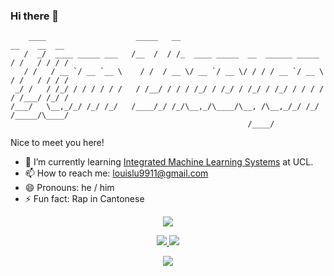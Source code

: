 ### Hi there 👋

```
    ____                    _____   __                                     __    __  __
   /  _/  ____ _____ ___   /__  /  / /_  ____ _____  __  ______ _____     / /   / / / /
   / /   / __ `/ __ `__ \    / /  / __ \/ __ `/ __ \/ / / / __ `/ __ \   / /   / / / /
 _/ /   / /_/ / / / / / /   / /__/ / / / /_/ / /_/ / /_/ / /_/ / / / /  / /___/ /_/ /
/___/   \__,_/_/ /_/ /_/   /____/_/ /_/\__,_/\____/\__, /\__,_/_/ /_/  /_____/\____/
                                                     /____/
```

Nice to meet you here!

- 🌱 I’m currently learning [Integrated Machine Learning Systems](https://www.ucl.ac.uk/prospective-students/graduate/taught-degrees/integrated-machine-learning-systems-msc) at UCL.
- 📫 How to reach me: louislu9911@gmail.com
- 😄 Pronouns: he / him
- ⚡ Fun fact: Rap in Cantonese

<!--
- 👯 I’m looking to collaborate on ...
- 🤔 I’m looking for help with ...
- 💬 Ask me about ...
-->

<p align="center">
  <a href="https://github.com/LouisLU9911">
    <img src="http://github-profile-summary-cards.vercel.app/api/cards/profile-details?username=LouisLU9911&theme=gruvbox" />
  </a>
</p>

<p align="center">
  <a href="https://github.com/LouisLU9911">
    <img src="http://github-profile-summary-cards.vercel.app/api/cards/stats?username=LouisLU9911&theme=gruvbox" />
  </a>

  <a href="https://github.com/LouisLU9911">
    <img src="http://github-profile-summary-cards.vercel.app/api/cards/most-commit-language?username=LouisLU9911&theme=gruvbox&exclude=html" />
  </a>
</p>
<p align="center">
  <a href="https://github.com/LouisLU9911">
    <img src="http://github-readme-streak-stats.herokuapp.com?user=LouisLU9911&theme=gruvbox&hide_border=true" />
  </a>
</p>
